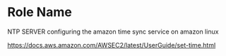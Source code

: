 Role Name
=========
NTP SERVER
configuring the amazon time sync service on amazon linux

https://docs.aws.amazon.com/AWSEC2/latest/UserGuide/set-time.html

